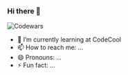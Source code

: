 ### Hi there 👋


![Codewars](https://www.codewars.com/users/szopszop/badges/large)

- 🌱 I’m currently learning at CodeCool
- 📫 How to reach me: ...
- 😄 Pronouns: ...
- ⚡ Fun fact: ...

